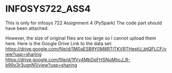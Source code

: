 # INFOSYS722_ASS4
This is only for infosys 722 Assignment 4 (PySpark)
The code part should have been attached.

However, the size of original files are too large so I cannot upload them here.
Here is the Google Drive Link to the data set:
https://drive.google.com/file/d/1M0aESB9Y0M8RTjTKVRTHestU_btQFLCF/view?usp=sharing
https://drive.google.com/file/d/1fVy4MbDpFHSNuMhcJ_R-b99x3r3ugnN1/view?usp=sharing
